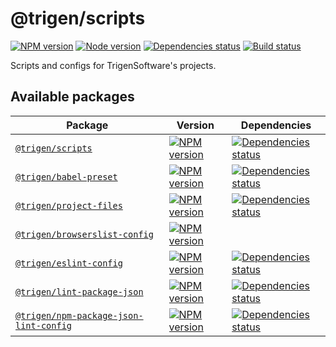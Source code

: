 # @trigen/scripts

[![NPM version][npm]][npm-url]
[![Node version][node]][node-url]
[![Dependencies status][deps]][deps-url]
[![Build status][build]][build-url]

[npm]: https://img.shields.io/npm/v/%40trigen/scripts.svg
[npm-url]: https://www.npmjs.com/package/@trigen/scripts

[node]: https://img.shields.io/node/v/%40trigen/scripts.svg
[node-url]: https://nodejs.org

[deps]: https://img.shields.io/librariesio/release/npm/@trigen/scripts
[deps-url]: https://libraries.io/npm/@trigen%2Fscripts/tree

[build]: https://img.shields.io/github/actions/workflow/status/TrigenSoftware/scripts/ci.yml?branch=main
[build-url]: https://github.com/TrigenSoftware/scripts/actions

Scripts and configs for TrigenSoftware's projects.

## Available packages

| Package | Version | Dependencies |
|---------|---------|--------------|
| [`@trigen/scripts`](packages/scripts#readme) | [![NPM version][npm]][npm-url] | [![Dependencies status][deps]][deps-url] |
| [`@trigen/babel-preset`](packages/babel-preset#readme) | [![NPM version][babel-preset-npm]][babel-preset-npm-url] | [![Dependencies status][babel-preset-deps]][babel-preset-deps-url] |
| [`@trigen/project-files`](packages/project-files#readme) | [![NPM version][project-files-npm]][project-files-npm-url] | [![Dependencies status][project-files-deps]][project-files-deps-url] |
| [`@trigen/browserslist-config`](packages/browserslist-config#readme) | [![NPM version][browserslist-config-npm]][browserslist-config-npm-url] | |
| [`@trigen/eslint-config`](packages/eslint-config#readme) | [![NPM version][eslint-config-npm]][eslint-config-npm-url] | [![Dependencies status][eslint-config-deps]][eslint-config-deps-url] |
| [`@trigen/lint-package-json`](packages/lint-package-json#readme) | [![NPM version][lint-package-json-npm]][lint-package-json-npm-url] | [![Dependencies status][lint-package-json-deps]][lint-package-json-deps-url] |
| [`@trigen/npm-package-json-lint-config`](packages/npm-package-json-lint-config#readme) | [![NPM version][npm-package-json-lint-config-npm]][npm-package-json-lint-config-npm-url] | [![Dependencies status][npm-package-json-lint-config-deps]][npm-package-json-lint-config-deps-url] |

<!-- project-files -->

[project-files-npm]: https://img.shields.io/npm/v/%40trigen/project-files.svg
[project-files-npm-url]: https://www.npmjs.com/package/@trigen/project-files

[project-files-deps]: https://img.shields.io/librariesio/release/npm/@trigen/project-files
[project-files-deps-url]: https://libraries.io/npm/@trigen%2Fproject-files/tree

<!-- babel-preset -->

[babel-preset-npm]: https://img.shields.io/npm/v/%40trigen/babel-preset.svg
[babel-preset-npm-url]: https://www.npmjs.com/package/@trigen/babel-preset

[babel-preset-deps]: https://img.shields.io/librariesio/release/npm/@trigen/babel-preset
[babel-preset-deps-url]: https://libraries.io/npm/@trigen%2Fbabel-preset/tree

<!-- browserslist-config -->

[browserslist-config-npm]: https://img.shields.io/npm/v/%40trigen/browserslist-config.svg
[browserslist-config-npm-url]: https://www.npmjs.com/package/@trigen/browserslist-config

<!-- eslint-config -->

[eslint-config-npm]: https://img.shields.io/npm/v/%40trigen/eslint-config.svg
[eslint-config-npm-url]: https://www.npmjs.com/package/@trigen/eslint-config

[eslint-config-deps]: https://img.shields.io/librariesio/release/npm/@trigen/eslint-config
[eslint-config-deps-url]: https://libraries.io/npm/@trigen%2Feslint-config/tree

<!-- lint-package-json -->

[lint-package-json-npm]: https://img.shields.io/npm/v/%40trigen/lint-package-json.svg
[lint-package-json-npm-url]: https://www.npmjs.com/package/@trigen/lint-package-json

[lint-package-json-deps]: https://img.shields.io/librariesio/release/npm/@trigen/lint-package-json
[lint-package-json-deps-url]: https://libraries.io/npm/@trigen%2Fnpm-package-json-lint-config/tree

<!-- npm-package-json-lint-config -->

[npm-package-json-lint-config-npm]: https://img.shields.io/npm/v/%40trigen/npm-package-json-lint-config.svg
[npm-package-json-lint-config-npm-url]: https://www.npmjs.com/package/@trigen/npm-package-json-lint-config

[npm-package-json-lint-config-deps]: https://img.shields.io/librariesio/release/npm/@trigen/npm-package-json-lint-config
[npm-package-json-lint-config-deps-url]: https://libraries.io/npm/@trigen%2Fnpm-package-json-lint-config/tree
